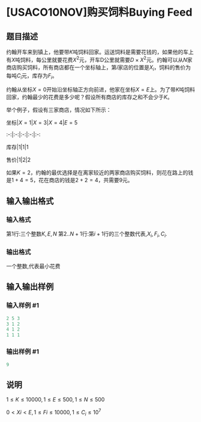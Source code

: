 # [USACO10NOV]购买饲料Buying Feed

## 题目描述

约翰开车来到镇上，他要带$K$吨饲料回家。运送饲料是需要花钱的，如果他的车上有$X$吨饲料，每公里就要花费$X^2$元，开车D公里就需要$D\times X^2$元。约翰可以从$N$家商店购买饲料，所有商店都在一个坐标轴上，第$i$家店的位置是$X_i$，饲料的售价为每吨$C_i$元，库存为$F_i$。

约翰从坐标$X=0$开始沿坐标轴正方向前进，他家在坐标$X=E$上。为了带$K$吨饲料回家，约翰最少的花费是多少呢？假设所有商店的库存之和不会少于$K$。

举个例子，假设有三家商店，情况如下所示：

坐标|$X=1$|$X=3$|$X=4$|$E=5$

:-:|:-:|:-:|:-:|:-:

库存|$1$|$1$|$1$

售价|$1$|$2$|$2$

如果$K=2$，约翰的最优选择是在离家较近的两家商店购买饲料，则花在路上的钱是$1+4=5$，花在商店的钱是$2+2=4$，共需要$9$元。

## 输入输出格式

### 输入格式

第$1$行:三个整数$K,E,N$ 第$2..N+1$行:第$i+1$行的三个整数代表,$X_i,F_i,C_i$.

### 输出格式

一个整数,代表最小花费

## 输入输出样例

### 输入样例 #1

```cpp
2 5 3
3 1 2
4 1 2
1 1 1
```


### 输出样例 #1

```cpp
9
```


## 说明

$1 \leq K \leq 10000 , 1 \leq E \leq 500 , 1 \leq N \leq 500$

$0 < Xi < E, 1 \leq Fi \leq 10000, 1 \leq C_i \leq 10^7$

